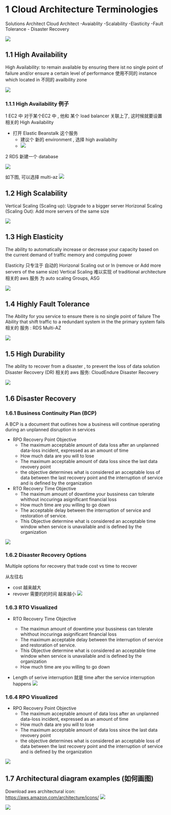 # 1 Cloud Architecture Terminologies

Solutions Architect 
Cloud Architect
    -Avaiablity
    -Scalability
    -Elasticity
    -Fault Tolerance
    - Disaster Recovery 

![](image/Pasted%20image%2020230331154517.png)


## 1.1 High Availability

High Availability: to remain available by ensuring there ist no single point of failure and/or ensure a certain level of performance 
使用不同的 instance which located in 不同的 availbility zone 

![](image/Pasted%20image%2020230331155950.png)


### 1.1.1 High Availability 例子

1 
EC2 中 
对于某个EC2 中 , 他和 某个 load balancer 关联上了, 这时候就要设置 相关的  High Availability

- 打开 Elastic Beanstalk 这个服务 
    -  建议个 新的 environment , 选择 high availabilty 
    - ![](image/Pasted%20image%2020230331183217.png)


2 RDS 
新建一个 database 

![](image/Pasted%20image%2020230331183455.png)

如下图, 可以选择 multi-az 
![](image/Pasted%20image%2020230331183410.png)

## 1.2 High Scalability

Vertical Scaling (Scaling up): Upgrade to a bigger server 
Horizonal Scaling (Scaling Out): Add more servers of the same size

![](image/Pasted%20image%2020230331172546.png)

## 1.3 High Elasticity
The ability to automatically increase or decrease your capacity based on the current demand of traffic memory and computing power 

Elasticity 只专注于 自动的 Horizonal Scaling out or In (remove or Add more servers of the same size)
Vertical Scaling 难以实现 of traditional architecture
相关的 aws 服务 为 auto scaling Groups, ASG

![](image/Pasted%20image%2020230331173117.png)


## 1.4 Highly Fault Tolerance
The Ability for you service to ensure there is no single point of failure 
The Ability that shift traffic to a redundant system in the the primary system fails 
相关的 服务 :  RDS Multi-AZ 

![](image/Pasted%20image%2020230331173425.png)

## 1.5 High Durability

The ability to recover from a disaster  , to prevent the loss of data solution
Disaster Recovery (DR)
相关的 aws 服务: CloudEndure Disaster Recovery 

 ![](image/Pasted%20image%2020230331173803.png)

## 1.6 Disaster Recovery
### 1.6.1 Business Continuity Plan  (BCP) 
A BCP is a document that outlines how a business will continue operating during an unplanned disruption in services

- RPO Recovery Point Objective 
    - The maximum acceptable amount of data loss  after an unplanned data-loss incident, expressed as an amount of time 
    - How much data are you will to lose 
    - The maximum acceptable amount of data loss since the last data revovery point
    - the objective determines what is considered an acceptable loss of data between the last recovery point and the interruption of service and is defined by the organization
- RTO Recovery Time Objective 
    - The maximum amount of downtime your bussiness can tolerate whithout inccuringa asignificant financial loss 
    -  How much time are you willing to go down 
    - The acceptable delay between the interruption of service and restoration of service. 
    - This Objective determine what is considered an acceptable time window when service is unavailable and is defined by the organization

![](image/Pasted%20image%2020230331174436.png)

### 1.6.2 Disaster Recovery Options
Multiple options for recovery that trade cost vs time to recover

从左往右
- cost 越来越大
- revover 需要的的时间 越来越小
![](image/Pasted%20image%2020230331180028.png)

### 1.6.3 RTO Visualized

- RTO Recovery Time Objective 
    - The maximun amount of downtime your bussiness can tolerate whithout inccuringa asignificant financial loss 
    - The maximum acceptable delay between the interruption of service and restoration of service. 
    - This Objective determine what is considered an acceptable time window when service is unavailable and is defined by the organization
    - How much time are you willing to go down 


- Length of serive interruption 就是  time after the service interruption happens
![](image/Pasted%20image%2020230331180509.png)



### 1.6.4 RPO Visualized

- RPO Recovery Point Objective 
    - The maximum acceptable amount of data loss  after an unplanned data-loss incident, expressed as an amount of time 
    - How much data are you will to lose 
    - The maximum acceptable amount of data loss since the last data revovery point
    - the objective determines what is considered an acceptable loss of data between the last recovery point and the interruption of service and is defined by the organization

![](image/Pasted%20image%2020230331181324.png)

## 1.7 Architectural diagram examples (如何画图)

Download aws architectural  icon:  https://aws.amazon.com/architecture/icons/
![](image/Pasted%20image%2020230331182111.png)

![](image/Pasted%20image%2020230331182704.png)


